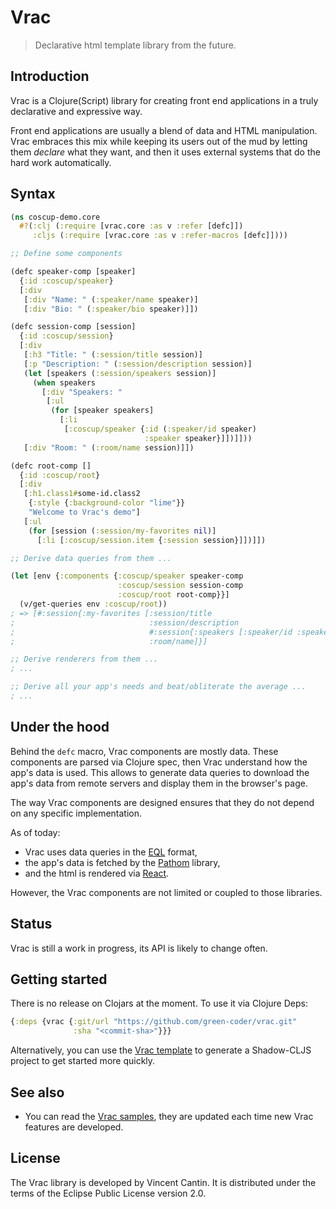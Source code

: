 # Vrac

> Declarative html template library from the future.

## Introduction

Vrac is a Clojure(Script) library for creating front end applications in a truly declarative and expressive way.

Front end applications are usually a blend of data and HTML manipulation.
Vrac embraces this mix while keeping its users out of the mud by letting them
*declare* what they want, and then it uses external systems that do the hard work automatically.

## Syntax

```clojure
(ns coscup-demo.core
  #?(:clj (:require [vrac.core :as v :refer [defc]])
     :cljs (:require [vrac.core :as v :refer-macros [defc]])))

;; Define some components

(defc speaker-comp [speaker]
  {:id :coscup/speaker}
  [:div
   [:div "Name: " (:speaker/name speaker)]
   [:div "Bio: " (:speaker/bio speaker)]])

(defc session-comp [session]
  {:id :coscup/session}
  [:div
   [:h3 "Title: " (:session/title session)]
   [:p "Description: " (:session/description session)]
   (let [speakers (:session/speakers session)]
     (when speakers
       [:div "Speakers: "
        [:ul
         (for [speaker speakers]
           [:li
            [:coscup/speaker {:id (:speaker/id speaker)
                              :speaker speaker}]])]]))
   [:div "Room: " (:room/name session)]])

(defc root-comp []
  {:id :coscup/root}
  [:div
   [:h1.class1#some-id.class2
    {:style {:background-color "lime"}}
    "Welcome to Vrac's demo"]
   [:ul
    (for [session (:session/my-favorites nil)]
      [:li [:coscup/session.item {:session session}]])]])

;; Derive data queries from them ...

(let [env {:components {:coscup/speaker speaker-comp
                        :coscup/session session-comp
                        :coscup/root root-comp}}]
  (v/get-queries env :coscup/root))
; => [#:session{:my-favorites [:session/title
;                              :session/description
;                              #:session{:speakers [:speaker/id :speaker/name :speaker/bio]}
;                              :room/name]}]

;; Derive renderers from them ...
; ...

;; Derive all your app's needs and beat/obliterate the average ...
; ...
```

## Under the hood

Behind the `defc` macro, Vrac components are mostly data.
These components are parsed via Clojure spec, then Vrac understand how the app's data is used. This allows
to generate data queries to download the app's data from remote servers and display them in the browser's page.

The way Vrac components are designed ensures that they do not depend on any specific implementation.

As of today:
- Vrac uses data queries in the [EQL](https://edn-query-language.org) format,
- the app's data is fetched by the [Pathom](https://github.com/wilkerlucio/pathom) library,
- and the html is rendered via [React](https://reactjs.org/).

However, the Vrac components are not limited or coupled to those libraries.

## Status

Vrac is still a work in progress, its API is likely to change often.

## Getting started

There is no release on Clojars at the moment. To use it via Clojure Deps:

```clojure
{:deps {vrac {:git/url "https://github.com/green-coder/vrac.git"
              :sha "<commit-sha>"}}}
```

Alternatively, you can use the [Vrac template](https://github.com/green-coder/vrac-template)
to generate a Shadow-CLJS project to get started more quickly.

## See also

- You can read the [Vrac samples](https://github.com/green-coder/vrac-samples),
  they are updated each time new Vrac features are developed.

## License

The Vrac library is developed by Vincent Cantin.
It is distributed under the terms of the Eclipse Public License version 2.0.
